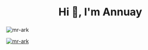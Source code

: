 <!-- Header Section -->
<h1 align="center">Hi 👋, I'm Annuay</h1>
<h3 align="center"></h3>

<!-- Profile Views -->
<p align="left">
  <img src="https://komarev.com/ghpvc/?username=mr-ark&label=Profile%20Views&color=98d9e1&style=flat-square" alt="mr-ark" />
</p>

<!-- GitHub Trophy -->
<p align="left">
  <a href="https://github.com/ryo-ma/github-profile-trophy">
    <img src="https://github-profile-trophy.vercel.app/?username=mr-ark&theme=onedark&no-frame=true&title=Followers,Stars,Commit,MultiLanguage,Repositories,Issues" alt="mr-ark" />
  </a>
</p>
